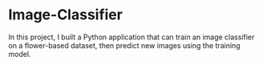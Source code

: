 # Image-Classifier
In this project, I built a Python application that can train an image classifier on a flower-based dataset, then predict new images using the training model.
